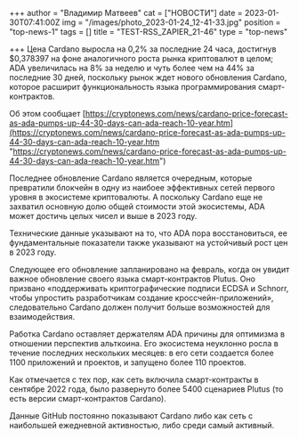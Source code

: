 +++
author = "Владимир Матвеев"
cat = ["НОВОСТИ"]
date = 2023-01-30T07:41:00Z
img = "/images/photo_2023-01-24_12-41-33.jpg"
position = "top-news-1"
tags = []
title = "TEST-RSS_ZAPIER_21-46"
type = "top-news"

+++
Цена Cardano выросла на 0,2% за последние 24 часа, достигнув $0,378397 на фоне аналогичного роста рынка криптовалют в целом; ADA увеличилась на 8% за неделю и чуть более чем на 44% за последние 30 дней, поскольку рынок ждет нового обновления Cardano, которое расширит функциональность языка программирования смарт-контрактов.

Об этом сообщает [https://cryptonews.com/news/cardano-price-forecast-as-ada-pumps-up-44-30-days-can-ada-reach-10-year.htm](https://cryptonews.com/news/cardano-price-forecast-as-ada-pumps-up-44-30-days-can-ada-reach-10-year.htm "https://cryptonews.com/news/cardano-price-forecast-as-ada-pumps-up-44-30-days-can-ada-reach-10-year.htm")

Последнее обновление Cardano является очередным, которые превратили блокчейн в одну из наибоее эффективных сетей первого уровня в экосистеме криптовалюты. А поскольку Cardano еще не захватил основную долю общей стоимости этой экосистемы, ADA может достичь целых чисел и выше в 2023 году.

Технические данные указывают на то, что ADA пора восстановиться, ее фундаментальные показатели также указывают на устойчивый рост цен в 2023 году.

Следующее его обновление запланировано на февраль, когда он увидит важное обновление своего языка смарт-контрактов Plutus. Оно призвано «поддерживать криптографические подписи ECDSA и Schnorr, чтобы упростить разработчикам создание кроссчейн-приложений», следовательно Cardano должен получит больше возможностей для взаимодействия.

Работка Cardano оставляет держателям ADA причины для оптимизма в отношении перспектив альткоина. Его экосистема неуклонно росла в течение последних нескольких месяцев: в его сети создается более 1100 приложений и проектов, и запущено более 110 проектов.

Как отмечается с тех пор, как сеть включила смарт-контракты в сентябре 2022 года, было развернуто более 5400 сценариев Plutus (то есть версии смарт-контрактов Cardano).

Данные GitHub постоянно показывают Cardano либо как сеть с наибольшей ежедневной активностью, либо среди самый активный.